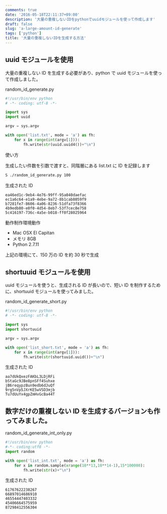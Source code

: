 ```yaml
---
comments: true
date: '2016-05-18T22:11:37+09:00'
description: '大量の重複しないIDをpythonでuuidモジュールを使って作成します'
draft: false
slug: 'a-large-amount-id-generate'
tags: ['python']
title: '大量の重複しないIDを生成する方法'
---
```


## uuid モジュールを使用

大量の重複しない ID を生成する必要があり、python で uuid モジュールを使って作成しました。

random_id_generate.py

```python
#!/usr/bin/env python
# -*- coding: utf-8 -*-

import sys
import uuid

argv = sys.argv

with open('list.txt', mode = 'a') as fh:
	for x in range(int(argv[1])):
		fh.write(str(uuid.uuid4())+"\n")
```

使い方

生成したい件数を引数で渡すと、同階層にある list.txt に ID を記録します

```bash
S ./random_id_generate.py 100
```

生成された ID

```
ea46ed1c-9eb4-4e76-99ff-95a040daefac
ec1a6c64-e1a9-4ebe-9a72-8b1cab8059f9
b7281fe7-8606-4a06-8236-51dfa73f8366
4b9edb80-e0f0-4d54-8eb7-53f7cec8e758
5c416197-736c-4a5e-b018-ff0f28025964
```

動作制作環境動作

- Mac OSX El Capitan
- メモリ 8GB
- Python 2.7.11

上記の環境にて、150 万の ID を約 30 秒で生成

## shortuuid モジュールを使用

uuid モジュールを使うと、生成される ID が長いので、短い ID を制作するために、shortuuid モジュールを使ってみました。

random_id_generate_short.py

```python
#!/usr/bin/env python
# -*- coding: utf-8 -*-

import sys
import shortuuid

argv = sys.argv

with open('list_short.txt', mode = 'a') as fh:
    for x in range(int(argv[1])):
        fh.write(str(shortuuid.uuid())+"\n")
```

生成された ID

```
aa7dUkQxezFAKbL3LDjRFi
bStaGc9JBe8pnSFf4Suhxe
jB6reqypzBun9edb6dJuQf
9rg5nVp5JXrKE5wVSD3mjb
Tu7dUuYx4gpZmHvGcBa44T
```

## 数字だけの重複しない ID を生成するバージョンも作ってみました。

random_id_generate_int_only.py

```python
#!/usr/bin/env python
#-*- coding:utf8 -*-
import random

with open('list_int.txt', mode = 'a') as fh:
    for x in random.sample(xrange(10**13,10**14-1),15*100000):
        fh.write(str(x)+"\n")
```

生成された ID

```
61767622238267
66897014686910
46554447403332
45406664575959
87298412556304
```
